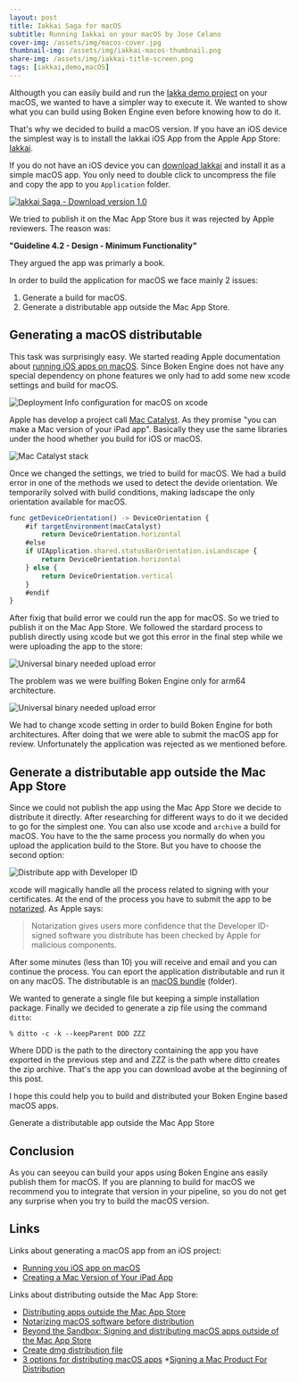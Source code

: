 ```yaml
---
layout: post
title: Iakkai Saga for macOS
subtitle: Running Iakkai on your macOS by Jose Celano
cover-img: /assets/img/macos-cover.jpg
thumbnail-img: /assets/img/iakkai-macos-thumbnail.png
share-img: /assets/img/iakkai-title-screen.png
tags: [iakkai,demo,macOS]
---
```


Althougth you can easily build and run the [Iakka demo project](https://github.com/boken-engine/iakkai-saga-the-curse-of-blood) on your macOS, we wanted to have a simpler way to execute it. We wanted to show what you can build using Boken Engine even before knowing how to do it.

That's why we decided to build a macOS version. If you have an iOS device the simplest way is to install the Iakkai iOS App from the Apple App Store: [Iakkai](https://apps.apple.com/app/id1580924283#?platform=ipad).

If you do not have an iOS device you can [download Iakkai](https://github.com/boken-engine/iakkai-saga-the-curse-of-blood/releases/download/1.0/iakkai-1.0.zip) and install it as a simple macOS app. You only need to double click to uncompress the file and copy the app to you `Application` folder.

[![Iakkai Saga - Download version 1.0](/assets/img/download-button.png)](https://github.com/boken-engine/iakkai-saga-the-curse-of-blood/releases/download/1.0/iakkai-1.0.zip)

We tried to publish it on the Mac App Store bus it was rejected by Apple reviewers. The reason was:

**"Guideline 4.2 - Design - Minimum Functionality"**

They argued the app was primarly a book.

In order to build the application for macOS we face mainly 2 issues:

1. Generate a build for macOS.
2. Generate a distributable app outside the Mac App Store.

## Generating a macOS distributable

This task was surprisingly easy. We started reading Apple documentation about [running iOS apps on macOS](https://developer.apple.com/documentation/apple-silicon/running-your-ios-apps-on-macos). Since Boken Engine does not have any special dependency on phone features we only had to add some new xcode settings and build for macOS.

![Deployment Info configuration for macOS on xcode](/assets/img/deployment-info-macos.png)

Apple has develop a project call [Mac Catalyst](https://developer.apple.com/design/human-interface-guidelines/mac-catalyst/overview/introduction/). As they promise "you can make a Mac version of your iPad app". Basically they use the same libraries under the hood whether you build for iOS or macOS.

![Mac Catalyst stack](/assets/img/mac-catalyst-stack.png)

Once we changed the settings, we tried to build for macOS. We had a build error in one of the methods we used to detect the devide orientation. We temporarily solved with build conditions, making ladscape the only orientation available for macOS.

```javascript
func getDeviceOrientation() -> DeviceOrientation {
    #if targetEnvironment(macCatalyst)
        return DeviceOrientation.horizontal
    #else
    if UIApplication.shared.statusBarOrientation.isLandscape {
        return DeviceOrientation.horizontal
    } else {
        return DeviceOrientation.vertical
    }
    #endif
}
```

After fixig that build error we could run the app for macOS. So we tried to publish it on the Mac App Store. We followed the stardard process to publish directly using xcode but we got this error in the final step while we were uploading the app to the store:

![Universal binary needed upload error](/assets/img/error-universal-binary-needed.png)

The problem was we were builfing Boken Engine only for arm64 architecture.

![Universal binary needed upload error](/assets/img/error-boken-engine-only-for-arm64.png)

We had to change xcode setting in order to build Boken Engine for both architectures. After doing that we were able to submit the macOS app for review. Unfortunately the application was rejected as we mentioned before.

## Generate a distributable app outside the Mac App Store

Since we could not publish the app using the Mac App Store we decide to distribute it directly. After researching for different ways to do it we decided to go for the simplest one. You can also use xcode and `archive` a build for macOS. You have to the the same process you normally do when you upload the application build to the Store. But you have to choose the second option:

![Distribute app with Developer ID](/assets/img/distribute-app-with-developer-id.png)

xcode will magically handle all the process related to signing with your certificates. At the end of the process you have to submit the app to be [notarized](https://developer.apple.com/documentation/security/notarizing_macos_software_before_distribution). As Apple says:

> Notarization gives users more confidence that the Developer ID-signed software you distribute has been checked by Apple for malicious components.

After some minutes (less than 10) you will receive and email and you can continue the process. You can eport the application distributable and run it on any macOS. The distributable is an [macOS bundle](https://en.wikipedia.org/wiki/Bundle_(macOS)) (folder).

We wanted to generate a single file but keeping a simple installation package. Finally we decided to generate a zip file using the command `ditto`:

```
% ditto -c -k --keepParent DDD ZZZ
```

Where DDD is the path to the directory containing the app you have exported in the previous step and and ZZZ is the path where ditto creates the zip archive. That's the app you can download avobe at the beginning of this post.

I hope this could help you to build and distributed your Boken Engine based macOS apps.

Generate a distributable app outside the Mac App Store

## Conclusion

As you can seeyou can build your apps using Boken Engine ans easily publish them for macOS. If you are planning to build for macOS we recommend you to integrate that version in your pipeline, so you do not get any surprise when you try to build the macOS version.

## Links

Links about generating a macOS app from an iOS project:

* [Running you iOS app on macOS](https://developer.apple.com/documentation/apple-silicon/running-your-ios-apps-on-macos)
* [Creating a Mac Version of Your iPad App](https://developer.apple.com/documentation/uikit/mac_catalyst/creating_a_mac_version_of_your_ipad_app)

Links about distributing outside the Mac App Store:

* [Distributing apps outside the Mac App Store](https://developer.apple.com/developer-id/)
* [Notarizing macOS software before distribution](https://developer.apple.com/documentation/security/notarizing_macos_software_before_distribution)
* [Beyond the Sandbox: Signing and distributing macOS apps outside of the Mac App Store](https://www.appcoda.com/distribute-macos-apps/)
* [Create dmg distribution file](https://developer.apple.com/library/archive/documentation/Porting/Conceptual/PortingUnix/distributing/distibuting.html)
* [3 options for distributing macOS apps](https://developer.apple.com/forums/thread/128166)
*[Signing a Mac Product For Distribution](https://developer.apple.com/forums/thread/128166)
